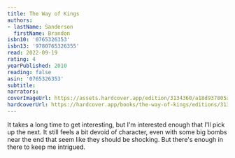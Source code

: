 ```yaml
---
title: The Way of Kings
authors:
- lastName: Sanderson
  firstName: Brandon
isbn10: '0765326353'
isbn13: '9780765326355'
read: 2022-09-19
rating: 4
yearPublished: 2010
reading: false
asin: '0765326353'
subtitle:
narrators:
coverImageUrl: https://assets.hardcover.app/edition/3134360/a18d937805a28e3214a556442c8d33f41c02f2cb.jpeg
hardcoverUrl: https://hardcover.app/books/the-way-of-kings/editions/3134360
---
```

It takes a long time to get interesting, but I'm interested enough that I'll pick up the next. It still feels a bit devoid of character, even with some big bombs near the end that seem like they should be shocking. But there's enough in there to keep me intrigued.

